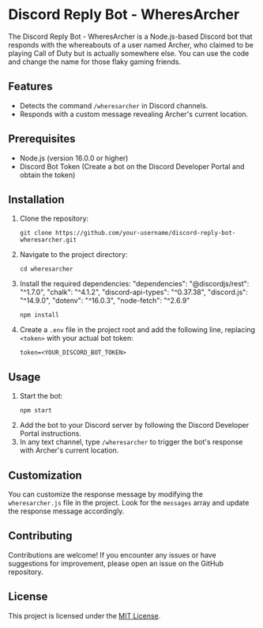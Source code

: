 <!DOCTYPE html>
<html>

<body>
  <h1>Discord Reply Bot - WheresArcher</h1>
  <p>
    The Discord Reply Bot - WheresArcher is a Node.js-based Discord bot that responds with the whereabouts of a user named
    Archer, who claimed to be playing Call of Duty but is actually somewhere else. You can use the code and change the name for
    those flaky gaming friends.  
  </p>

  <h2>Features</h2>
  <ul>
    <li>Detects the command <code>/wheresarcher</code> in Discord channels.</li>
    <li>Responds with a custom message revealing Archer's current location.</li>
  </ul>

  <h2>Prerequisites</h2>
  <ul>
    <li>Node.js (version 16.0.0 or higher)</li>
    <li>Discord Bot Token (Create a bot on the Discord Developer Portal and obtain the token)</li>
  </ul>

  <h2>Installation</h2>
  <ol>
    <li>
      Clone the repository:
      <pre><code>git clone https://github.com/your-username/discord-reply-bot-wheresarcher.git</code></pre>
    </li>
    <li>
      Navigate to the project directory:
      <pre><code>cd wheresarcher</code></pre>
    </li>
    <li>
      Install the required dependencies: 
      "dependencies": 
      "@discordjs/rest": "^1.7.0",
      "chalk": "^4.1.2",
      "discord-api-types": "^0.37.38",
      "discord.js": "^14.9.0",
      "dotenv": "^16.0.3",
      "node-fetch": "^2.6.9"
      <pre><code>npm install</code></pre>
    </li>
    <li>
      Create a <code>.env</code> file in the project root and add the following line, replacing
      <code>&lt;token&gt;</code> with your actual bot token:
      <pre><code>token=&lt;YOUR_DISCORD_BOT_TOKEN&gt;</code></pre>
    </li>
  </ol>

  <h2>Usage</h2>
  <ol>
    <li>Start the bot:
      <pre><code>npm start</code></pre>
    </li>
    <li>
      Add the bot to your Discord server by following the Discord Developer Portal instructions.
    </li>
    <li>
      In any text channel, type <code>/wheresarcher</code> to trigger the bot's response with Archer's current location.
    </li>
  </ol>

  <h2>Customization</h2>
  <p>
    You can customize the response message by modifying the <code>wheresarcher.js</code> file in the project. Look for the
    <code>messages</code> array and update the response message accordingly.
  </p>

  <h2>Contributing</h2>
  <p>
    Contributions are welcome! If you encounter any issues or have suggestions for improvement, please open an issue on
    the GitHub repository.
  </p>

  <h2>License</h2>
  <p>
    This project is licensed under the <a href="https://opensource.org/licenses/MIT">MIT License</a>.
  </p>
</body>

</html>
